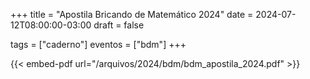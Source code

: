 +++
title = "Apostila Bricando de Matemático 2024"
date = 2024-07-12T08:00:00-03:00
draft = false

tags = ["caderno"]
eventos = ["bdm"]
+++

{{< embed-pdf url="/arquivos/2024/bdm/bdm_apostila_2024.pdf" >}}
